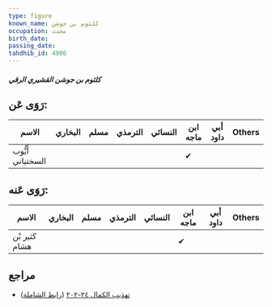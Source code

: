 ```yaml
---
type: figure
known_name: كلثوم بن جوشن
occupation: محدث
birth_date:
passing_date:
tahdhib_id: 4986
---
```

##### كلثوم بن جوشن القشيري الرقي

## رَوَى عَن:
| الاسم             | البخاري | مسلم | الترمذي | النسائي | ابن ماجه | أبي داود | Others |
| ----------------- | ------- | ---- | ------- | ------- | -------- | -------- | ------ |
| أَيُّوب السختياني |         |      |         |         | ✔        |          |        |
## رَوَى عَنه:
| الاسم         | البخاري | مسلم | الترمذي | النسائي | ابن ماجه | أبي داود | Others |
| ------------- | ------- | ---- | ------- | ------- | -------- | -------- | ------ |
| كثير بْن هشام |         |      |         |         | ✔        |          |        |
## مراجع
- [تهذيب الكمال ٢٤-٢٠٢](obsidian://open?vault=Tahdhib-al-Kamal&file=Figures/٤٩٨٦-كلثوم%20بن%20جوشن%20القشيري%20الرقي) ([رابط الشاملة](https://shamela.ws/book/3722/12714))
